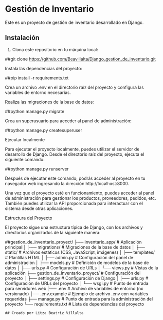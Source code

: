 # Gestión de Inventario

Este es un proyecto de gestión de inventario desarrollado en Django.

## Instalación

1. Clona este repositorio en tu máquina local:

##git clone https://github.com/Beavillalta/Django_gestion_de_inventario.git

Instala las dependencias del proyecto:
 
##pip install -r requirements.txt

Crea un archivo .env en el directorio raíz del proyecto y configura las variables de entorno necesarias.  

Realiza las migraciones de la base de datos:

##python manage.py migrate

Crea un superusuario para acceder al panel de administración:
 
##python manage.py createsuperuser

Ejecutar localmente

Para ejecutar el proyecto localmente, puedes utilizar el servidor de desarrollo de Django. Desde el directorio raíz del proyecto, ejecuta el siguiente comando:

##python manage.py runserver
 
Después de ejecutar este comando, podrás acceder al proyecto en tu navegador web ingresando la dirección http://localhost:8000.

 
Una vez que el proyecto esté en funcionamiento, puedes acceder al panel de administración para gestionar los productos, proveedores, pedidos, etc. También puedes utilizar la API proporcionada para interactuar con el sistema desde otras aplicaciones.

Estructura del Proyecto

El proyecto sigue una estructura típica de Django, con los archivos y directorios organizados de la siguiente manera:

 
 
##gestion_de_inventario_proyect/
    ├── inventario_app/   # Aplicación principal
    │   ├── migrations/   # Migraciones de la base de datos
    │   ├── static/       # Archivos estáticos (CSS, JavaScript, imágenes)
    │   ├── templates/    # Plantillas HTML
    │   ├── admin.py      # Configuración del panel de administración
    │   ├── models.py     # Definición de modelos de la base de datos
    │   ├── urls.py       # Configuración de URLs
    │   └── views.py      # Vistas de la aplicación
    ├── gestion_de_inventario_proyect/   # Configuración del proyecto
    │   ├── settings.py   # Configuración de Django
    │   ├── urls.py       # Configuración de URLs del proyecto
    │   └── wsgi.py       # Punto de entrada para servidores web
    ├── .env              # Archivo de variables de entorno (no versionado)
    ├── .env.example      # Ejemplo de archivo .env con variables requeridas
    ├── manage.py         # Punto de entrada para la administración del proyecto
    └── requirements.txt  # Lista de dependencias del proyecto

    ## Creado por Litza Beatriz Villalta
 
